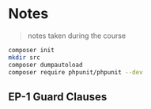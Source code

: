 # Notes

> notes taken during the course

<!-- https://gitignore.io -->
<!-- https://github.com/github/gitignore -->

```sh
composer init
mkdir src
composer dumpautoload
composer require phpunit/phpunit --dev
```

## EP-1 Guard Clauses
